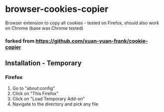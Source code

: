 # browser-cookies-copier
Browser extension to copy all cookies - tested on Firefox, should also work on Chrome (base was Chrome tested)

### forked from https://github.com/xuan-yuan-frank/cookie-copier

## Installation - Temporary
### Firefox
1. Go to "about:config"
1. Click on "This Firefox"
1. Click on "Load Temporary Add-on"
1. Navigate to the directory and pick any file


